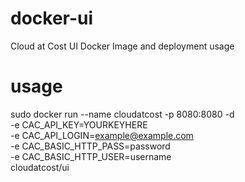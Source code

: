 # docker-ui
Cloud at Cost UI Docker Image and deployment usage

# usage
sudo docker run --name cloudatcost -p 8080:8080 -d \
-e CAC_API_KEY=YOURKEYHERE \
-e CAC_API_LOGIN=example@example.com \
-e CAC_BASIC_HTTP_PASS=password \
-e CAC_BASIC_HTTP_USER=username \
cloudatcost/ui
